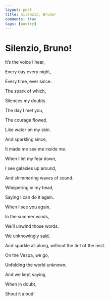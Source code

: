```yaml
---
layout: post
title: Silenzio, Bruno!
comments: true
tags: [poetry]
---
```


# Silenzio, Bruno!

It’s the voice I hear,

Every day every night,

Every time, ever since.

The spark of which,

Silences my doubts.

The day I met you,

The courage flowed,

Like water on my skin.

And sparkling since,

It made me see me inside me.

When I let my fear down,

I see galaxies up around,

And shimmering waves of sound.

Whispering in my head,

Saying I can do it again.

When I see you again,

In the summer winds,

We’ll unwind those words.

We unknowingly said,

And sparkle all along, without the tint of the mist.

On the Vespa, we go,

Unfolding the world unknown.

And we kept saying,

When in doubt,

Shout it aloud!
